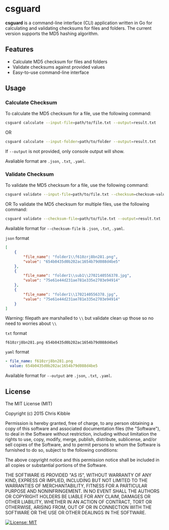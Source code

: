 # csguard

**csguard** is a command-line interface (CLI) application written in Go for calculating and validating checksums for files and folders. The current version supports the MD5 hashing algorithm.

## Features

- Calculate MD5 checksum for files and folders
- Validate checksums against provided values
- Easy-to-use command-line interface

## Usage

### Calculate Checksum

To calculate the MD5 checksum for a file, use the following command:

```bash
csguard calculate --input-file=path/to/file.txt --output=result.txt
```
OR
```bash
csguard calculate --input-folder=path/to/folder --output=result.txt
```
If `--output` is not provided, only console output will show.

Avaliable format are `.json`, `.txt`, `.yaml`.

### Validate Checksum

To validate the MD5 checksum for a file, use the following command:

```bash
csguard validate --input-file=path/to/file.txt --checksum=checksum-value-here --output=result.txt
```
OR
To validate the MD5 checksum for multiple files, use the following command:

```bash
csguard validate --checksum-file=path/to/file.txt --output=result.txt
```

Available format for `--checksum-file` is `.json`, `.txt`, `.yaml`.

`json` format
```json
[
	{
		"file_name": "folder1\\f610zrj8bn281.png",
		"value": "654b0435d0b202ac1654b79d088d4be5"
	},
	{
		"file_name": "folder1\\sub1\\2702140556378.jpg",
		"value": "75e61e44d231ae781e335e2703e94914"
	},
	{
		"file_name": "folder1\\1702140556378.jpg",
		"value": "75e61e44d231ae781e335e2703e94914"
	}
]
```
Warning: filepath are marshalled to `\\` but validate clean up those so no need to worries about `\\`

`txt` format
```text
f610zrj8bn281.png 654b0435d0b202ac1654b79d088d4be5
```

`yaml` format
```yaml
- file_name: f610zrj8bn281.png
  value: 654b0435d0b202ac1654b79d088d4be5
```

Available format for `--output` are `.json`, `.txt`, `.yaml`.

## License

The MIT License (MIT)

Copyright (c) 2015 Chris Kibble

Permission is hereby granted, free of charge, to any person obtaining a copy of this software and associated documentation files (the "Software"), to deal in the Software without restriction, including without limitation the rights to use, copy, modify, merge, publish, distribute, sublicense, and/or sell copies of the Software, and to permit persons to whom the Software is furnished to do so, subject to the following conditions:

The above copyright notice and this permission notice shall be included in all copies or substantial portions of the Software.

THE SOFTWARE IS PROVIDED "AS IS", WITHOUT WARRANTY OF ANY KIND, EXPRESS OR IMPLIED, INCLUDING BUT NOT LIMITED TO THE WARRANTIES OF MERCHANTABILITY, FITNESS FOR A PARTICULAR PURPOSE AND NONINFRINGEMENT. IN NO EVENT SHALL THE AUTHORS OR COPYRIGHT HOLDERS BE LIABLE FOR ANY CLAIM, DAMAGES OR OTHER LIABILITY, WHETHER IN AN ACTION OF CONTRACT, TORT OR OTHERWISE, ARISING FROM, OUT OF OR IN CONNECTION WITH THE SOFTWARE OR THE USE OR OTHER DEALINGS IN THE SOFTWARE.

[![License: MIT](https://img.shields.io/badge/License-MIT-yellow.svg)](https://opensource.org/licenses/MIT)